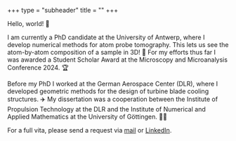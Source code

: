 +++
type = "subheader"
title = ""
+++

Hello, world! :wave:

I am currently a PhD candidate at the University of Antwerp, where I develop numerical methods for atom probe tomography. This lets us see the atom-by-atom composition of a sample in 3D! :microscope: For my efforts thus far I was awarded a Student Scholar Award at the Microscopy and Microanalysis Conference 2024. :trophy:

Before my PhD I worked at the German Aerospace Center (DLR), where I developed geometric methods for the design of turbine blade cooling structures. :airplane: My dissertation was a cooperation between the Institute of Propulsion Technology at the DLR and the Institute of Numerical and Applied Mathematics at the University of Göttingen. :student:

For a full vita, please send a request via [mail](mailto:julian.luken@uantwerp.be) or [LinkedIn](https://www.linkedin.com/in/boolean-julian/).